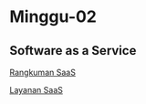 # Minggu-02
## Software as a Service

[Rangkuman SaaS](rangkuman-saas.md)

[Layanan SaaS](layanan-saas.md)